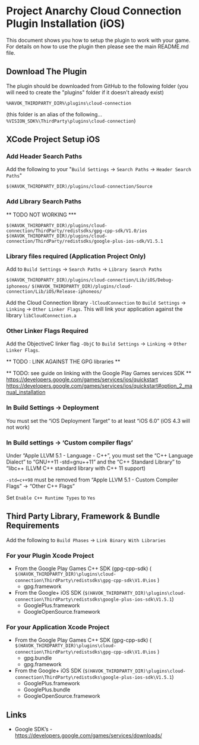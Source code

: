 # Project Anarchy Cloud Connection Plugin Installation (iOS)

This document shows you how to setup the plugin to work with your game. For details on how to use the plugin then please see the main README.md file.

## Download The Plugin

The plugin should be downloaded from GitHub to the following folder (you will need to create the "plugins" folder if it doesn't already exist)

`%HAVOK_THIRDPARTY_DIR%\plugins\cloud-connection`

(this folder is an alias of the following... `%VISION_SDK%\ThirdParty\plugins\cloud-connection`)

## XCode Project Setup iOS

### Add Header Search Paths
Add the following to your "`Build Settings` -> `Search Paths` -> `Header Search Paths`"

`$(HAVOK_THIRDPARTY_DIR)/plugins/cloud-connection/Source`

### Add Library Search Paths

** TODO NOT WORKING ***

`$(HAVOK_THIRDPARTY_DIR)/plugins/cloud-connection/ThirdParty/redistsdks/gpg-cpp-sdk/V1.0/ios`
`$(HAVOK_THIRDPARTY_DIR)/plugins/cloud-connection/ThirdParty/redistsdks/google-plus-ios-sdk/V1.5.1`


### Library files required (Application Project Only)

Add to `Build Settings` -> `Search Paths` -> `Library Search Paths` 

`$(HAVOK_THIRDPARTY_DIR)/plugins/cloud-connection/Lib/iOS/Debug-iphoneos/`
`$(HAVOK_THIRDPARTY_DIR)/plugins/cloud-connection/Lib/iOS/Release-iphoneos/`

Add the Cloud Connection library `-lCloudConnection` to `Build Settings` -> `Linking` -> `Other Linker Flags`.
This will link your application against the library `libCloudConnection.a`

### Other Linker Flags Required

Add the ObjectiveC linker flag `-ObjC` to `Build Settings` -> `Linking` -> `Other Linker Flags`.


** TODO : LINK AGAINST THE GPG libraries **

** TODO: see guide on linking with the Google Play Games services SDK **
https://developers.google.com/games/services/ios/quickstart
https://developers.google.com/games/services/ios/quickstart#option_2_manual_installation
 
### In Build Settings -> Deployment

You must set the “iOS Deployment Target” to at least “iOS 6.0” (iOS 4.3 will not work)

### In Build settings -> ‘Custom compiler flags’

Under “Apple LLVM 5.1 - Language - C++”, you must set the “C++ Language Dialect” to “GNU++11 -std=gnu++11” and the “C++ Standard Library” to “libc++ (LLVM C++ standard library with C++ 11 support)

`-std=c++98` must be removed from “Apple LLVM 5.1 - Custom Compiler Flags” -> “Other C++ Flags”

Set `Enable C++ Runtime Types` to `Yes`

## Third Party Library, Framework & Bundle Requirements

Add the following to `Build Phases` -> `Link Binary With Libraries`

### For your Plugin Xcode Project

* From the Google Play Games C++ SDK (gpg-cpp-sdk) ( `$(HAVOK_THIRDPARTY_DIR)\plugins\cloud-connection\ThirdParty\redistsdks\gpg-cpp-sdk\V1.0\ios` )
  * gpg.framework
* From the Google+ iOS SDK (`$(HAVOK_THIRDPARTY_DIR)\plugins\cloud-connection\ThirdParty\redistsdks\google-plus-ios-sdk\V1.5.1`)
  * GooglePlus.framework
  * GoogleOpenSource.framework

### For your Application Xcode Project

* From the Google Play Games C++ SDK (gpg-cpp-sdk) ( `$(HAVOK_THIRDPARTY_DIR)\plugins\cloud-connection\ThirdParty\redistsdks\gpg-cpp-sdk\V1.0\ios` )
  * gpg.bundle
  * gpg.framework
* From the Google+ iOS SDK (`$(HAVOK_THIRDPARTY_DIR)\plugins\cloud-connection\ThirdParty\redistsdks\google-plus-ios-sdk\V1.5.1`)
  * GooglePlus.framework
  * GooglePlus.bundle
  * GoogleOpenSource.framework


## Links

* Google SDK’s - https://developers.google.com/games/services/downloads/
